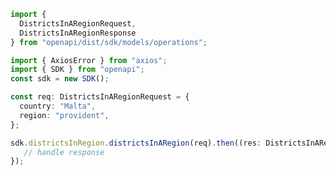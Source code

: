 <!-- Start SDK Example Usage -->
```typescript
import {
  DistrictsInARegionRequest,
  DistrictsInARegionResponse
} from "openapi/dist/sdk/models/operations";

import { AxiosError } from "axios";
import { SDK } from "openapi";
const sdk = new SDK();

const req: DistrictsInARegionRequest = {
  country: "Malta",
  region: "provident",
};

sdk.districtsInRegion.districtsInARegion(req).then((res: DistrictsInARegionResponse | AxiosError) => {
   // handle response
});
```
<!-- End SDK Example Usage -->